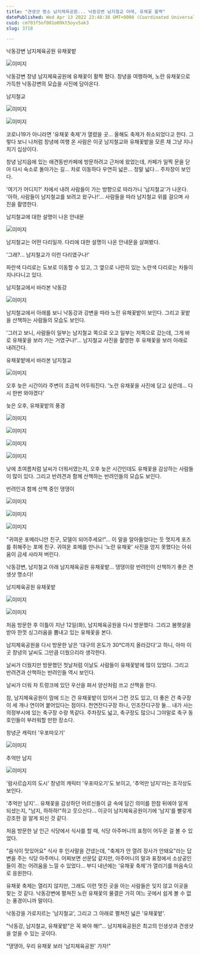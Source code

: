 ```yaml
---
title: "견생샷 명소 남지체육공원... 낙동강변 남지철교 아래, 유채꽃 활짝"
datePublished: Wed Apr 13 2022 23:48:38 GMT+0000 (Coordinated Universal Time)
cuid: cm703f5of001o09kt5oyv5ak3
slug: 3718

---
```



낙동강변 남지체육공원 유채꽃밭

![이미지](https://cdn.hashnode.com/res/hashnode/image/upload/v1739254795602/cc89e74e-9c3d-455b-a50e-c1b225013c4c.jpeg)

낙동강변 창녕 남지체육공원에 유채꽃이 활짝 폈다. 창녕을 여행하며, 노란 유채꽃으로 가득한 낙동강변의 모습을 사진에 담아온다.

남지철교

![이미지](https://cdn.hashnode.com/res/hashnode/image/upload/v1739254797750/7c6b06f1-5cc0-4804-9c0b-68e2c392ef2f.jpeg)

![이미지](https://cdn.hashnode.com/res/hashnode/image/upload/v1739254799853/8f1bfb20-2a01-44ac-924a-ff0663f3370b.jpeg)

코로나19가 아니라면 '유채꽃 축제'가 열렸을 곳... 올해도 축제가 취소되었다고 한다. 그렇다 보니 나처럼 창녕에 여행 온 사람은 이곳 남지철교와 유채꽃밭을 모른 채 그냥 지나치기 십상이다.

창녕 남지읍에 있는 애견동반카페에 방문하려고 근처에 왔었는데, 카페가 일찍 문을 닫아 다시 숙소로 돌아가는 길... 차로 이동하다 우연히 넓은... 정말 넓다... 주차장이 보인다.

'여기가 어디지?' 차에서 내려 사람들이 가는 방향으로 따라가니 '남지철교'가 나온다. '아하, 사람들이 남지철교를 보려고 왔구나!'... 사람들을 따라 남지철교 위를 걸으며 사진을 촬영한다.

남지철교에 대한 설명이 나온 안내문

![이미지](https://cdn.hashnode.com/res/hashnode/image/upload/v1739254802014/8977e860-2881-4afd-95fe-4bb186ae4af3.jpeg)

남지철교는 어떤 다리일까. 다리에 대한 설명이 나온 안내문을 살펴봤다.

'그래?... 남지철교가 이런 다리였구나!'

파란색 다리로는 도보로 이동할 수 있고, 그 옆으로 나란히 있는 노란색 다리로는 차들이 지나다니고 있다.

남지철교에서 바라본 낙동강

![이미지](https://cdn.hashnode.com/res/hashnode/image/upload/v1739254804457/de41552a-6fa7-414d-a2a5-c49e04811c7c.jpeg)

남지철교에서 아래를 보니 낙동강과 강변을 따라 노란 유채꽃밭이 보인다. 그리고 꽃밭을 산책하는 사람들의 모습도 보인다.

'그러고 보니, 사람들이 일부는 남지철교 쪽으로 오고 일부는 저쪽으로 갔는데, 그게 바로 유채꽃을 보러 가는 거였구나!'... 남지철교 사진을 촬영한 후 유채꽃을 보러 아래로 내려간다.

유채꽃밭에서 바라본 남지철교

![이미지](https://cdn.hashnode.com/res/hashnode/image/upload/v1739254806368/e279c365-119b-4a00-947b-73fd883781a7.jpeg)

오후 늦은 시간이라 주변이 조금씩 어두워진다. '노란 유채꽃을 사진에 담고 싶은데... 다시 한번 와야겠다'

늦은 오후, 유채꽃밭의 풍경

![이미지](https://cdn.hashnode.com/res/hashnode/image/upload/v1739254808333/553ed7ef-8444-4f06-95d1-d52ee790bfd0.jpeg)

![이미지](https://cdn.hashnode.com/res/hashnode/image/upload/v1739254810305/5be3de2d-475c-415a-8f96-8fb4cca0298e.jpeg)

![이미지](https://cdn.hashnode.com/res/hashnode/image/upload/v1739254812131/a1e357bb-3fc3-4650-a944-2c649bf8f956.jpeg)

![이미지](https://cdn.hashnode.com/res/hashnode/image/upload/v1739254814200/b6348ffd-e3d1-4262-8f44-47e42bf5971a.jpeg)

낮에 초여름처럼 날씨가 더워서였는지, 오후 늦은 시간인데도 유채꽃을 감상하는 사람들이 많이 있다. 그리고 반려견과 함께 산책하는 반려인들의 모습도 보인다.

반려인과 함께 산책 중인 댕댕이

![이미지](https://cdn.hashnode.com/res/hashnode/image/upload/v1739254816886/39083ee4-83f8-4d8f-9c9c-43ed03bf9105.jpeg)

![이미지](https://cdn.hashnode.com/res/hashnode/image/upload/v1739254819674/670ea3c4-b9ff-4d6a-bef7-db11655a5b01.jpeg)

![이미지](https://cdn.hashnode.com/res/hashnode/image/upload/v1739254821975/a4abf38a-88dd-4c97-8af4-8f489925d29e.jpeg)

"귀여운 포메라니안 친구, 모델이 되어주세요!"... 이 말을 알아들었다는 듯 멋지게 포즈를 취해주는 포메 친구. 귀여운 포메를 만나니 '노란 유채꽃' 사진을 얻지 못했다는 아쉬움이 금세 사라져 버린다.

낙동강변, 남지철교 아래 남지체육공원 유채꽃밭... 댕댕이랑 반려인이 산책하기 좋은 견생샷 명소다!

남지체육공원 유채꽃밭

![이미지](https://cdn.hashnode.com/res/hashnode/image/upload/v1739254824474/3a1e006a-5969-47c8-a076-60fa3761ab41.jpeg)

![이미지](https://cdn.hashnode.com/res/hashnode/image/upload/v1739254827072/f4aa35a2-a3f3-4832-9d42-7574fd411348.jpeg)

처음 방문한 후 이틀이 지난 12일(화), 남지체육공원을 다시 방문했다. 그리고 봄햇살을 받아 한껏 싱그러움을 뽐내고 있는 유채꽃을 본다.

남지체육공원을 다시 방문한 날은 '대구의 온도가 30℃까지 올라갔다'고 하니, 아마 이곳 창녕의 날씨도 그만큼 더웠으리라 생각한다.

날씨가 더웠지만 방문했던 첫날처럼 이날도 사람들이 유채꽃밭에 많이 있었다. 그리고 반려견과 산책하는 반려인들 역시 보인다.

날씨가 더워 차 트렁크에 있던 우산을 펴서 양산처럼 쓰고 산책을 한다.

참, 남지체육공원이 맘에 드는 건 유채꽃밭이 있어서 그런 것도 있고, 더 좋은 건 축구장이 세 개나 연이어 붙어있다는 점이다. 천연잔디구장 하나, 인조잔디구장 둘... 내가 사는 의정부시에 있는 축구장 수랑 똑같다. 주차장도 넓고, 축구장도 많으니 그야말로 축구 동호인들이 부러워할 만한 장소다.

창녕군 캐릭터 '우포따오기'

![이미지](https://cdn.hashnode.com/res/hashnode/image/upload/v1739254829115/c9fdcad5-a367-47f8-b2c6-3530280afa35.jpeg)

추억만 남지

![이미지](https://cdn.hashnode.com/res/hashnode/image/upload/v1739254831032/2ac5ca12-9eb4-409e-84ab-9240399f2cf2.jpeg)

'람사르습지의 도시' 창녕의 캐릭터 '우포따오기'도 보이고, '추억만 남지'라는 조각상도 보인다.

'추억만 남지'... 유채꽃을 감상하던 어르신들이 글 속에 담긴 의미를 한참 뒤에야 알게 되셨는지, "남지, 하하하!"하고 웃으신다... 이곳이 남지체육공원이기에 '남지'를 빨갛게 강조한 걸 알게 되신 것 같다.

처음 방문한 날 인근 식당에서 식사를 할 때, 식당 아주머니의 표정이 어두운 걸 볼 수 있었다.

"음식이 맛있어요" 식사 후 인사말을 건넸는데, "축제가 안 열려 장사가 안돼요"라는 답변을 주는 식당 아주머니. 어찌보면 선문답 같지만, 아주머니의 말과 표정에서 소상공인들이 겪는 어려움을 느낄 수 있었다... 부디 내년에는 '유채꽃 축제'가 열리기를 마음속으로 응원한다.

유채꽃 축제는 열리지 않지만, 그래도 이런 멋진 곳을 아는 사람들은 잊지 않고 이곳을 찾는 것 같다. 낙동강변에 펼쳐진 노란 유채꽃의 물결은 가히 여느 곳에서 쉽게 볼 수 없는 풍경이니까 말이다.

낙동강을 가로지르는 '남지철교', 그리고 그 아래로 펼쳐진 넓은 '유채꽃밭'.

"낙동강, 남지철교, 유채꽃밭"은 꼭 봐야 해!"... 남지체육공원은 최고의 인생샷과 견생샷을 얻을 수 있는 곳이다.

"댕댕아, 우리 유채꽃 보러 '남지체육공원' 가자!"